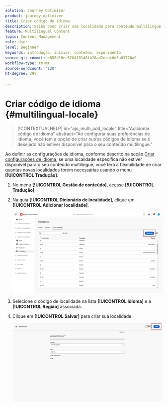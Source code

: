 ```yaml
---
solution: Journey Optimizer
product: journey optimizer
title: Criar código de idioma
description: Saiba como criar uma localidade para conteúdo multilíngue no Journey Optimizer
feature: Multilingual Content
topic: Content Management
role: User
level: Beginner
keywords: introdução, iniciar, conteúdo, experimento
source-git-commit: c858d16ec520418148fb28ad2ecec0d3a6377ba9
workflow-type: tm+mt
source-wordcount: '120'
ht-degree: 29%

---
```


# Criar código de idioma {#multilingual-locale}

>[!CONTEXTUALHELP]
>id="ajo_multi_add_locale"
>title="Adicionar código de idioma"
>abstract="Ao configurar suas preferências de idioma, você tem a opção de criar outros códigos de idioma se o desejado não estiver disponível para o seu conteúdo multilíngue."

Ao definir as configurações de idioma, conforme descrito na seção [Criar configurações de idioma](multilingual-manual.md#language-settings), se uma localidade específica não estiver disponível para o seu conteúdo multilíngue, você terá a flexibilidade de criar quantas novas localidades forem necessárias usando o menu **[!UICONTROL Tradução]**.

1. No menu **[!UICONTROL Gestão de conteúdo]**, acesse **[!UICONTROL Tradução]**.

1. Na guia **[!UICONTROL Dicionário de localidade]**, clique em **[!UICONTROL Adicionar localidade]**.

   ![](assets/locale_1.png)

1. Selecione o código de localidade na lista **[!UICONTROL Idioma]** e a **[!UICONTROL Região]** associada.

1. Clique em **[!UICONTROL Salvar]** para criar sua localidade.

   ![](assets/locale_2.png)

